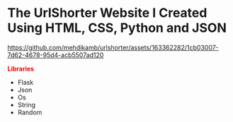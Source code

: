 # The UrlShorter Website I Created Using HTML, CSS, Python and JSON

https://github.com/mehdikamb/urlshorter/assets/163362282/1cb03007-7d62-4678-95d4-acb5507ad120

**<span style="color:red">Libraries</span>**
- Flask
- Json
- Os
- String
- Random

